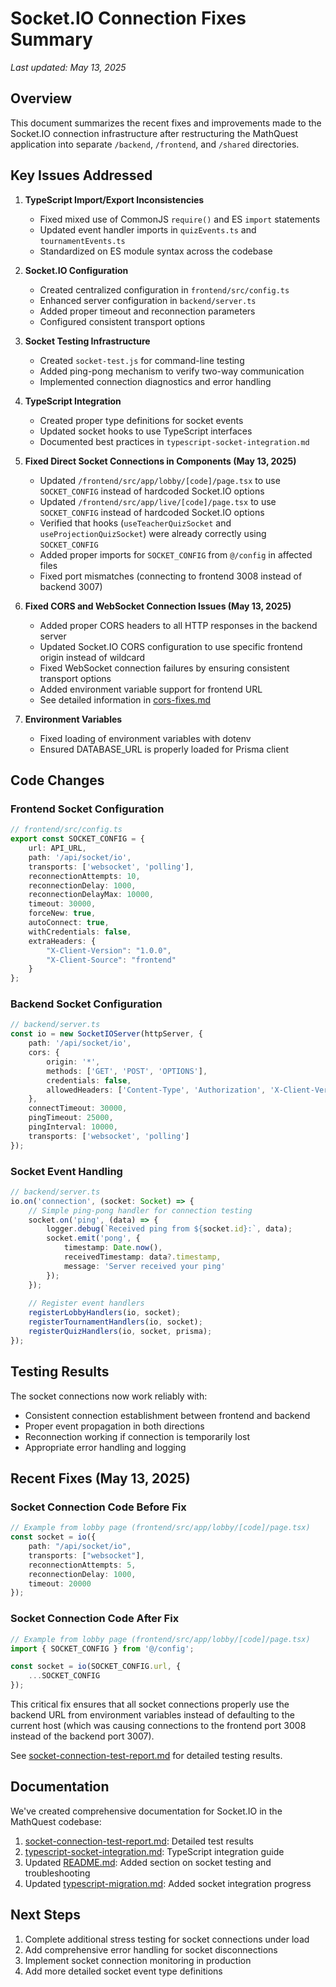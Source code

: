 # Socket.IO Connection Fixes Summary

*Last updated: May 13, 2025*

## Overview

This document summarizes the recent fixes and improvements made to the Socket.IO connection infrastructure after restructuring the MathQuest application into separate `/backend`, `/frontend`, and `/shared` directories.

## Key Issues Addressed

1. **TypeScript Import/Export Inconsistencies**
   - Fixed mixed use of CommonJS `require()` and ES `import` statements
   - Updated event handler imports in `quizEvents.ts` and `tournamentEvents.ts`
   - Standardized on ES module syntax across the codebase

2. **Socket.IO Configuration**
   - Created centralized configuration in `frontend/src/config.ts`
   - Enhanced server configuration in `backend/server.ts`
   - Added proper timeout and reconnection parameters
   - Configured consistent transport options

3. **Socket Testing Infrastructure**
   - Created `socket-test.js` for command-line testing
   - Added ping-pong mechanism to verify two-way communication
   - Implemented connection diagnostics and error handling

4. **TypeScript Integration**
   - Created proper type definitions for socket events
   - Updated socket hooks to use TypeScript interfaces
   - Documented best practices in `typescript-socket-integration.md`

5. **Fixed Direct Socket Connections in Components (May 13, 2025)**
   - Updated `/frontend/src/app/lobby/[code]/page.tsx` to use `SOCKET_CONFIG` instead of hardcoded Socket.IO options
   - Updated `/frontend/src/app/live/[code]/page.tsx` to use `SOCKET_CONFIG` instead of hardcoded Socket.IO options
   - Verified that hooks (`useTeacherQuizSocket` and `useProjectionQuizSocket`) were already correctly using `SOCKET_CONFIG`
   - Added proper imports for `SOCKET_CONFIG` from `@/config` in affected files
   - Fixed port mismatches (connecting to frontend 3008 instead of backend 3007)

6. **Fixed CORS and WebSocket Connection Issues (May 13, 2025)**
   - Added proper CORS headers to all HTTP responses in the backend server
   - Updated Socket.IO CORS configuration to use specific frontend origin instead of wildcard
   - Fixed WebSocket connection failures by ensuring consistent transport options
   - Added environment variable support for frontend URL
   - See detailed information in [cors-fixes.md](cors-fixes.md)

5. **Environment Variables**
   - Fixed loading of environment variables with dotenv
   - Ensured DATABASE_URL is properly loaded for Prisma client

## Code Changes

### Frontend Socket Configuration

```typescript
// frontend/src/config.ts
export const SOCKET_CONFIG = {
    url: API_URL,
    path: '/api/socket/io',
    transports: ['websocket', 'polling'],
    reconnectionAttempts: 10,
    reconnectionDelay: 1000,
    reconnectionDelayMax: 10000,
    timeout: 30000,
    forceNew: true,
    autoConnect: true,
    withCredentials: false,
    extraHeaders: {
        "X-Client-Version": "1.0.0",
        "X-Client-Source": "frontend"
    }
};
```

### Backend Socket Configuration

```typescript
// backend/server.ts
const io = new SocketIOServer(httpServer, {
    path: '/api/socket/io',
    cors: {
        origin: '*',
        methods: ['GET', 'POST', 'OPTIONS'],
        credentials: false,
        allowedHeaders: ['Content-Type', 'Authorization', 'X-Client-Version', 'X-Client-Source']
    },
    connectTimeout: 30000,
    pingTimeout: 25000,
    pingInterval: 10000,
    transports: ['websocket', 'polling']
});
```

### Socket Event Handling

```typescript
// backend/server.ts
io.on('connection', (socket: Socket) => {
    // Simple ping-pong handler for connection testing
    socket.on('ping', (data) => {
        logger.debug(`Received ping from ${socket.id}:`, data);
        socket.emit('pong', { 
            timestamp: Date.now(), 
            receivedTimestamp: data?.timestamp,
            message: 'Server received your ping' 
        });
    });
    
    // Register event handlers
    registerLobbyHandlers(io, socket);
    registerTournamentHandlers(io, socket);
    registerQuizHandlers(io, socket, prisma);
});
```

## Testing Results

The socket connections now work reliably with:
- Consistent connection establishment between frontend and backend
- Proper event propagation in both directions
- Reconnection working if connection is temporarily lost
- Appropriate error handling and logging

## Recent Fixes (May 13, 2025)

### Socket Connection Code Before Fix

```typescript
// Example from lobby page (frontend/src/app/lobby/[code]/page.tsx)
const socket = io({
    path: "/api/socket/io",
    transports: ["websocket"],
    reconnectionAttempts: 5,
    reconnectionDelay: 1000,
    timeout: 20000
});
```

### Socket Connection Code After Fix

```typescript
// Example from lobby page (frontend/src/app/lobby/[code]/page.tsx)
import { SOCKET_CONFIG } from '@/config';

const socket = io(SOCKET_CONFIG.url, {
    ...SOCKET_CONFIG
});
```

This critical fix ensures that all socket connections properly use the backend URL from environment variables instead of defaulting to the current host (which was causing connections to the frontend port 3008 instead of the backend port 3007).

See [socket-connection-test-report.md](./socket-connection-test-report.md) for detailed testing results.

## Documentation

We've created comprehensive documentation for Socket.IO in the MathQuest codebase:

1. [socket-connection-test-report.md](./socket-connection-test-report.md): Detailed test results
2. [typescript-socket-integration.md](./typescript-socket-integration.md): TypeScript integration guide
3. Updated [README.md](./README.md): Added section on socket testing and troubleshooting
4. Updated [typescript-migration.md](./typescript-migration.md): Added socket integration progress

## Next Steps

1. Complete additional stress testing for socket connections under load
2. Add comprehensive error handling for socket disconnections
3. Implement socket connection monitoring in production
4. Add more detailed socket event type definitions
